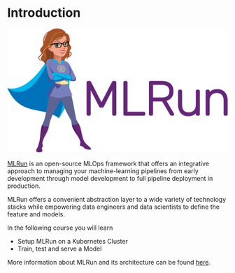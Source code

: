 # Introduction

![MLRun Logo](https://github.com/mlrun/mlrun/blob/development/docs/_static/images/MLRun-logo.png?raw=true)

[MLRun](https://github.com/mlrun/mlrun) is an open-source MLOps framework that offers an integrative approach to managing your machine-learning pipelines from early development through model development to full pipeline deployment in production.

MLRun offers a convenient abstraction layer to a wide variety of technology stacks while empowering data engineers and data scientists to define the feature and models.

In the following course you will learn

- Setup MLRun on a Kubernetes Cluster
- Train, test and serve a Model

More information about MLRun and its architecture can be found [here](https://docs.mlrun.org/en/latest).
